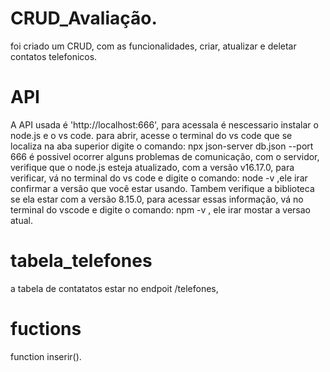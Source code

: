 # CRUD_Avaliação.
foi criado um CRUD, com as funcionalidades, criar, atualizar e deletar contatos telefonicos.

# API
A API usada é 'http://localhost:666', para acessala é nescessario instalar o node.js e o vs code. 
para abrir, acesse o terminal do vs code que se localiza na aba superior digite o comando: npx json-server db.json --port 666
é possivel ocorrer alguns problemas de comunicação, com o servidor, verifique que o node.js esteja atualizado, com a versão v16.17.0, para verificar, vá no terminal do vs code e digite o comando: node -v ,ele irar confirmar a versão que você estar usando.
Tambem verifique a biblioteca se ela estar com a versão 8.15.0, para acessar essas  informação, vá no terminal do vscode e digite o comando: npm -v ,  ele irar mostar a versao atual.

# tabela_telefones
a tabela de contatatos estar no endpoit /telefones,

# fuctions
function inserir().



